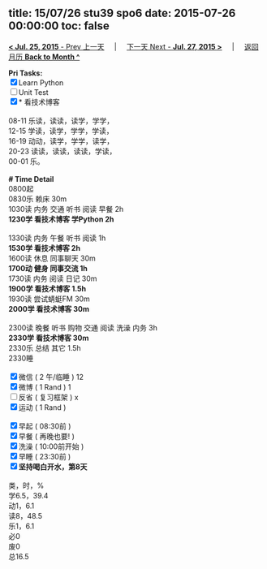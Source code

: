 title: 15/07/26 stu39 spo6
date: 2015-07-26 00:00:00
toc: false
---
[**< Jul. 25, 2015** - Prev 上一天](/lifelogs/2015/07/d25.html) &nbsp; &nbsp; | &nbsp; &nbsp; [下一天 Next - **Jul. 27, 2015 >**](/lifelogs/2015/07/d27.html) &nbsp; &nbsp; |  &nbsp; &nbsp; [返回月历 **Back to Month ^**](/lifelogs/2015/07/index.html)
<br/><div><strong>Pri Tasks:</strong></div><div><input checked="true" type="checkbox"/>Learn Python</div><div><input type="checkbox"/>Unit Test</div><div><input checked="true" type="checkbox"/>* 看技术博客<br/></div><div><div><br clear="none"/></div></div><div>08-11 乐读，读读，读学，学学，</div><div>12-15 学读，读学，学学，学读，</div><div>16-19 动动，读学，学学，读学，</div><div>20-23 读读，读读，读读，学读，</div><div>00-01 乐。</div><div><br/></div><div><b># Time Detail</b></div><div>0800起</div><div>0830乐 赖床 30m</div><div>1030读 内务 交通 听书 阅读 早餐 2h</div><div><strong>1230学 看技术博客 学Python 2h</strong></div><div><br clear="none"/></div><div>1330读 内务 午餐 听书 阅读 1h</div><div><strong>1530学 看技术博客 2h</strong></div><div>1600读 休息 同事聊天 30m</div><div><b>1700动 健身 同事交流 1h</b></div><div>1730读 内务 阅读 日记 30m</div><div><b>1900学 看技术博客 1.5h</b></div><div>1930读 尝试蜻蜓FM 30m</div><div><b>2000学 看技术博客 30m</b></div><div><br/></div><div>2300读 晚餐 听书 购物 交通 阅读 洗澡 内务 3h</div><div><b>2330学 看技术博客 30m</b></div><div>2330乐 总结 其它 1.5h</div><div>2330睡</div><div><br/></div><div><input checked="true" type="checkbox"/>微信 ( 2 午/临睡 ) 12</div><div><input checked="true" type="checkbox"/>微博 ( 1 Rand ) 1</div><div><input type="checkbox"/>反省 ( 复习框架 ) x</div><div><input checked="true" type="checkbox"/>运动 ( 1 Rand ) </div><div><br/></div><div><input checked="true" type="checkbox"/>早起 ( 08:30前 ) </div><div><input checked="true" type="checkbox"/>早餐 ( 再晚也要! ) </div><div><input checked="true" type="checkbox"/>洗澡 ( 10:00前开始 ) <br/></div><div><input checked="true" type="checkbox"/>早睡 ( 23:30前 ) </div><div><b><input checked="true" type="checkbox"/>坚持喝白开水，第8天</b></div><div><br clear="none"/></div><div>类，时，%</div><div>学6.5，39.4</div><div>动1，6.1</div><div>读8，48.5</div><div>乐1，6.1</div><div>必0<br clear="none"/>废0<br clear="none"/>总16.5</div>